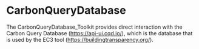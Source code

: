 # CarbonQueryDatabase

The CarbonQueryDatabase_Toolkit provides direct interaction with the Carbon Query Database (https://api-ui.cqd.io/), which is the database that is used by the EC3 tool (https://buildingtransparency.org/). 
